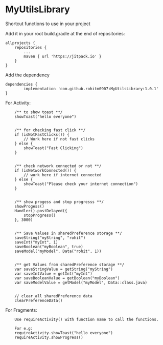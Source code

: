 # MyUtilsLibrary
Shortcut functions to use in your project


Add it in your root build.gradle at the end of repositories:

	allprojects {
		repositories {
			...
			maven { url 'https://jitpack.io' }
		}
	}
  
  
Add the dependency

	dependencies {
	        implementation 'com.github.rohitm0907:MyUtilsLibrary:1.0.1'
	}
	
	
	
For Activity:
	
        /** to show toast **/
        showToast("hello everyone")
	
	
        /** for checking fast click **/
        if (isNotFastClicks()) {
            // Work here if not fast clicks
        } else {
            showToast("Fast Clicking")
        }


        /** check network connected or not **/
        if (isNetworkConnected()) {
            // work here if internet connected
        } else {
            showToast("Please check your internet connection")
        }


        /** show progess and stop progresss **/
        showProgess()
        Handler().postDelayed({
            stopProgress()
        }, 3000)


        /** Save Values in sharedPreference storage **/
        saveString("myString", "rohit")
        saveInt("myInt", 1)
        saveBoolean("myBoolean", true)
        saveModel("myModel", Data("rohit", 1))


        /** get Values from sharedPreference storage **/
        var saveStringValue = getString("myString")
        var saveIntValue = getInt("myInt")
        var saveBooleanValue = getBoolean("myBoolean")
        var saveModelValue = getModel("myModel", Data::class.java)


        // clear all sharedPreference data 
        clearPreferenceData()
	
	
For Fragments:

        Use requireActivity() with function name to call the functions.
	   
	    For e.g:  
	    requireActivity.showToast("hello everyone")
	    requireActivity.showProgress()
	
